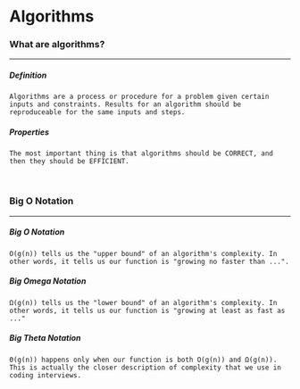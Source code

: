 # Algorithms 
### What are algorithms? 
-----
##### Definition
```
Algorithms are a process or procedure for a problem given certain inputs and constraints. Results for an algorithm should be reproduceable for the same inputs and steps. 
```

##### Properties 
```
The most important thing is that algorithms should be CORRECT, and then they should be EFFICIENT.
```

<br />

### Big O Notation 
-----
##### Big O Notation 
```
O(g(n)) tells us the "upper bound" of an algorithm's complexity. In other words, it tells us our function is "growing no faster than ...".
```

##### Big Omega Notation 
```
Ω(g(n)) tells us the "lower bound" of an algorithm's complexity. In other words, it tells us our function is "growing at least as fast as ..."
```

##### Big Theta Notation 
```
Θ(g(n)) happens only when our function is both O(g(n)) and Ω(g(n)). This is actually the closer description of complexity that we use in coding interviews. 
```

